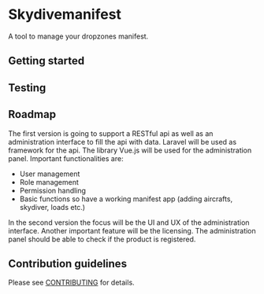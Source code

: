 # Skydivemanifest
A tool to manage your dropzones manifest.

## Getting started

## Testing

## Roadmap
The first version is going to support a RESTful api as well as an administration interface to fill 
the api with data. Laravel will be used as framework for the api. The library Vue.js will be used
for the administration panel. Important functionalities are:
- User management
- Role management
- Permission handling
- Basic functions so have a working manifest app (adding aircrafts, skydiver, loads etc.)

In the second version the focus will be the UI and UX of the administration interface. Another
important feature will be the licensing. The administration panel should be able to check if the
product is registered.

## Contribution guidelines
Please see [CONTRIBUTING](CONTRIBUTING.md) for details.
